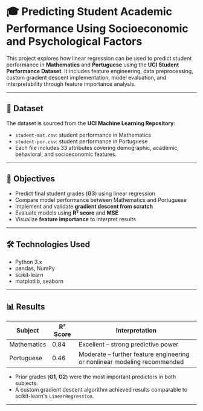 # 🎓 Predicting Student Academic Performance Using Socioeconomic and Psychological Factors

This project explores how linear regression can be used to predict student performance in **Mathematics** and **Portuguese** using the **UCI Student Performance Dataset**. It includes feature engineering, data preprocessing, custom gradient descent implementation, model evaluation, and interpretability through feature importance analysis.

---

## 📂 Dataset

The dataset is sourced from the **UCI Machine Learning Repository**:
- `student-mat.csv`: student performance in Mathematics
- `student-por.csv`: student performance in Portuguese
- Each file includes 33 attributes covering demographic, academic, behavioral, and socioeconomic features.

---

## 🎯 Objectives

- Predict final student grades (**G3**) using linear regression
- Compare model performance between Mathematics and Portuguese
- Implement and validate **gradient descent from scratch**
- Evaluate models using **R² score** and **MSE**
- Visualize **feature importance** to interpret results

---

## 🛠️ Technologies Used

- Python 3.x
- pandas, NumPy
- scikit-learn
- matplotlib, seaborn

---

## 📊 Results

| Subject      | R² Score | Interpretation                        |
|--------------|----------|----------------------------------------|
| Mathematics  | 0.84     | Excellent – strong predictive power    |
| Portuguese   | 0.46     | Moderate – further feature engineering or nonlinear modeling recommended |

- Prior grades (**G1**, **G2**) were the most important predictors in both subjects.
- A custom gradient descent algorithm achieved results comparable to scikit-learn's `LinearRegression`.

---



